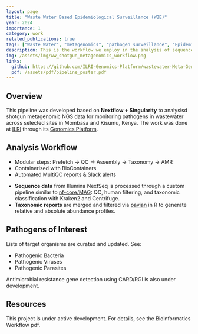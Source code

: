 ```yaml
---
layout: page
title: "Waste Water Based Epidemiological Surveillance (WBE)"
year: 2024
importance: 1
category: work
related_publications: true
tags: ["Waste Water", "metagenomics", "pathogen surveillance", "Epidemiology"]
description: This is the workflow we employ in the analysis of sequences with the goal of tracking pathogens of public health interest so as to inform on rapid response. Because a quick turn around is needed, the computational steps taken and fast to ensure feedback is provided in time.
img: /assets/img/ww_shotgun_metagenomics_workflow.png
links:
  github: https://github.com/ILRI-Genomics-Platform/wastewater-Meta-Genomic-Pathogen-Surveillance
  pdf: /assets/pdf/pipeline_poster.pdf
---
```


## Overview

This pipeline was developed based on **Nextflow + Singularity** to analysisd shotgun metagenomic NGS data for monitoring pathogens in wastewater across selected sites in Mombasa and Kisumu, Kenya. The work was done at [ILRI](https://www.ilri.org/) through its [Genomics Platform](https://www.ilri.org/research/facilities/genomics-platform).

## Analysis Workflow

- Modular steps: Prefetch → QC → Assembly → Taxonomy → AMR
- Containerised with BioContainers
- Automated MultiQC reports & Slack alerts

* **Sequence data** from Illumina NextSeq is processed through a custom pipeline similar to [nf-core/MAG](https://nf-co.re/mag/): QC, human filtering, and taxonomic classification with Kraken2 and Centrifuge.
* **Taxonomic reports** are merged and filtered via [pavian](https://github.com/fbreitwieser/pavian) in R to generate relative and absolute abundance profiles.

## Pathogens of Interest

Lists of target organisms are curated and updated. See:

- Pathogenic Bacteria
- Pathogenic Viruses
- Pathogenic Parasites

Antimicrobial resistance gene detection using CARD/RGI is also under development.

## Resources

This project is under active development. For details, see the Bioinformatics Workflow pdf.
